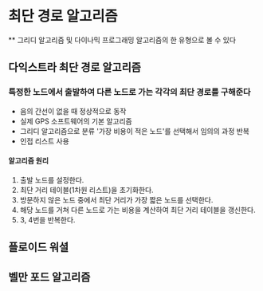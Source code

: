 # 최단 경로 알고리즘
** 그리디 알고리즘 및 다이나믹 프로그래밍 알고리즘의 한 유형으로 볼 수 있다
## 다익스트라 최단 경로 알고리즘
### 특정한 노드에서 출발하여 다른 노드로 가는 각각의 최단 경로를 구해준다
* 음의 간선이 없을 때 정상적으로 동작
* 실제 GPS 소프트웨어의 기본 알고리즘
* 그리디 알고리즘으로 분류 '가장 비용이 적은 노드'를 선택해서 임의의 과정 반복
* 인접 리스트 사용
#### 알고리즘 원리
1. 출발 노드를 설정한다.
2. 최단 거리 테이블(1차원 리스트)을 초기화한다.
3. 방문하지 않은 노드 중에서 최단 거리가 가장 짧은 노드를 선택한다.
4. 해당 노드를 거쳐 다른 노드로 가는 비용을 계산하여 최단 거리 테이블을 갱신한다.
5. 3, 4번을 반복한다.
## 플로이드 워셜
## 벨만 포드 알고리즘
